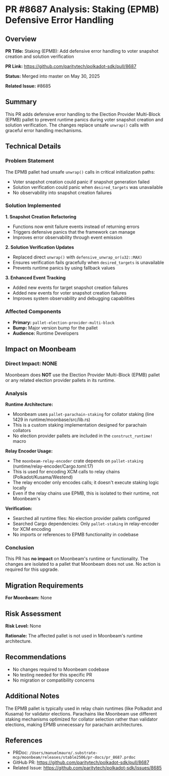 # PR #8687 Analysis: Staking (EPMB) Defensive Error Handling

## Overview

**PR Title:** Staking (EPMB): Add defensive error handling to voter snapshot creation and solution verification

**PR Link:** https://github.com/paritytech/polkadot-sdk/pull/8687

**Status:** Merged into master on May 30, 2025

**Related Issue:** #8685

## Summary

This PR adds defensive error handling to the Election Provider Multi-Block (EPMB) pallet to prevent runtime panics during voter snapshot creation and solution verification. The changes replace unsafe `unwrap()` calls with graceful error handling mechanisms.

## Technical Details

### Problem Statement

The EPMB pallet had unsafe `unwrap()` calls in critical initialization paths:
- Voter snapshot creation could panic if snapshot generation failed
- Solution verification could panic when `desired_targets` was unavailable
- No observability into snapshot creation failures

### Solution Implemented

**1. Snapshot Creation Refactoring**
- Functions now emit failure events instead of returning errors
- Triggers defensive panics that the framework can manage
- Improves error observability through event emission

**2. Solution Verification Updates**
- Replaced direct `unwrap()` with `defensive_unwrap_or(u32::MAX)`
- Ensures verification fails gracefully when `desired_targets` is unavailable
- Prevents runtime panics by using fallback values

**3. Enhanced Event Tracking**
- Added new events for target snapshot creation failures
- Added new events for voter snapshot creation failures
- Improves system observability and debugging capabilities

### Affected Components

- **Primary:** `pallet-election-provider-multi-block`
- **Bump:** Major version bump for the pallet
- **Audience:** Runtime Developers

## Impact on Moonbeam

### Direct Impact: NONE

Moonbeam does **NOT** use the Election Provider Multi-Block (EPMB) pallet or any related election provider pallets in its runtime.

### Analysis

**Runtime Architecture:**
- Moonbeam uses `pallet-parachain-staking` for collator staking (line 1429 in runtime/moonbase/src/lib.rs)
- This is a custom staking implementation designed for parachain collators
- No election provider pallets are included in the `construct_runtime!` macro

**Relay Encoder Usage:**
- The `moonbeam-relay-encoder` crate depends on `pallet-staking` (runtime/relay-encoder/Cargo.toml:17)
- This is used for encoding XCM calls to relay chains (Polkadot/Kusama/Westend)
- The relay encoder only encodes calls; it doesn't execute staking logic locally
- Even if the relay chains use EPMB, this is isolated to their runtime, not Moonbeam's

**Verification:**
- Searched all runtime files: No election provider pallets configured
- Searched Cargo dependencies: Only `pallet-staking` in relay-encoder for XCM encoding
- No imports or references to EPMB functionality in codebase

### Conclusion

This PR has **no impact** on Moonbeam's runtime or functionality. The changes are isolated to a pallet that Moonbeam does not use. No action is required for this upgrade.

## Migration Requirements

**For Moonbeam:** None

## Risk Assessment

**Risk Level:** None

**Rationale:** The affected pallet is not used in Moonbeam's runtime architecture.

## Recommendations

- No changes required to Moonbeam codebase
- No testing needed for this specific PR
- No migration or compatibility concerns

## Additional Notes

The EPMB pallet is typically used in relay chain runtimes (like Polkadot and Kusama) for validator elections. Parachains like Moonbeam use different staking mechanisms optimized for collator selection rather than validator elections, making EPMB unnecessary for parachain architectures.

## References

- PRDoc: `/Users/manuelmauro/.substrate-mcp/moonbeam/releases/stable2506/pr-docs/pr_8687.prdoc`
- GitHub PR: https://github.com/paritytech/polkadot-sdk/pull/8687
- Related Issue: https://github.com/paritytech/polkadot-sdk/issues/8685
